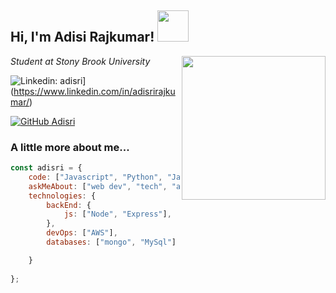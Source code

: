 <h2> Hi, I'm Adisi Rajkumar! <img src="https://media.giphy.com/media/mGcNjsfWAjY5AEZNw6/giphy.gif" width="50"></h2>
<img align='right' src="https://media.giphy.com/media/ieyl9zmCjO4b4t6qoY/giphy.gif" width="230">
<p><em>Student at Stony Brook University</a>
</em></p>

![Linkedin: adisri](https://img.shields.io/badge/-adisri-blue?style=flat-square&logo=Linkedin&logoColor=white&link=https://www.linkedin.com/in/adisrirajkumar/)](https://www.linkedin.com/in/adisrirajkumar/)

[![GitHub Adisri](https://img.shields.io/github/followers/adisri?label=follow&style=social)](https://github.com/adisri03)




### A little more about me...  

```javascript
const adisri = {
    code: ["Javascript", "Python", "Java", "HTML","C",],
    askMeAbout: ["web dev", "tech", "app dev", "photography"],
    technologies: {
        backEnd: {
            js: ["Node", "Express"],
        },
        devOps: ["AWS"],
        databases: ["mongo", "MySql"]

    }
    
};
```



